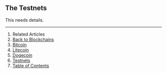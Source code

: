 ## The Testnets

This needs details.

---

1. Related Articles
2. [Back to Blockchains](../../blockchains/)
3. [Bitcoin](../bitcoin/)
4. [Litecoin](../litecoin/)
5. [Dogecoin](../dogecoin/)
6. [Testnets](../testnets/)
7. [Table of Contents](../../)